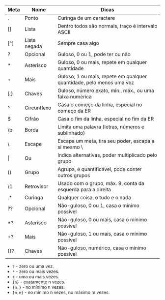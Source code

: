 
| Meta | Nome | Dicas |
|:-----------|------------|-----|
|. |Ponto |Curinga de um caractere
|[] |Lista |Dentro todos são normais, traço é intervalo ASCII
|\[^]  | Lista negada| Sempre casa algo
|? |Opcional |Guloso, 0 ou 1, pode ter ou não
|* |Asterisco |Guloso, 0 ou mais, repete em qualquer quantidade
|+ |Mais |Guloso, 1 ou mais, repete em qualquer quantidade, pelo menos uma vez
|{,} |Chaves |Guloso, número exato, mín., máx., ou uma faixa numérica
|^ |Circunflexo |Casa o começo da linha, especial no começo da ER
|$ |Cifrão |Casa o fim da linha, especial no fim da ER
|\b| Borda |Limita uma palavra (letras, números e sublinhado)
|\ |Escape |Escapa um meta, tira seu poder, escapa a si mesmo \\
|\| |Ou |Indica alternativas, poder multiplicado pelo grupo
|()| Grupo |Agrupa, é quantificável, pode conter outros grupos
|\1| Retrovisor |Usado com o grupo, máx. 9, conta da esquerda para a direita
|\.\*| Curinga |Qualquer coisa, o tudo e o nada
|\?\?| Opcional |Não-guloso, 0 ou 1, casa o mínimo possível
|\*\?| Asterisco |Não-guloso, 0 ou mais, casa o mínimo possível
|\+\?| Mais |Não-guloso, 1 ou mais, casa o mínimo possível
|\{\}\?| Chaves  |Não-guloso, numérico, casa o mínimo possível

-   `?` - zero ou uma vez.
-   `*` - zero ou mais vezes.
-   `+` - uma ou mais vezes.
-   `{n}` - exatamente n vezes.
-   `{n,}` - no mínimo n vezes.
-   `{n,m}` - no mínimo n vezes, no máximo m vezes.